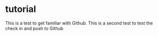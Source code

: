 # tutorial
This is a test to get familiar with Github.
This is a second test to test the check in and push to Github


